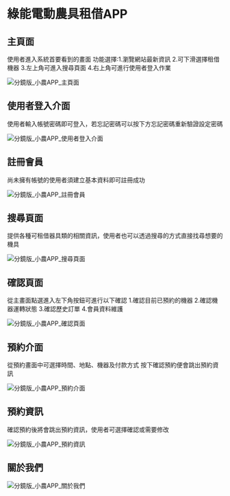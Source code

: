 # 綠能電動農具租借APP

## 主頁面
使用者進入系統首要看到的畫面
功能選擇:1.瀏覽網站最新資訊 2.可下滑選擇租借機器 3.左上角可進入搜尋頁面 4.右上角可進行使用者登入作業 

![分鏡版_小農APP_主頁面]( pic/hw4_分鏡版_小農APP_主頁面_1.jpg "分鏡版_主頁面")

## 使用者登入介面
使用者輸入帳號密碼即可登入，若忘記密碼可以按下方忘記密碼重新驗證設定密碼

![分鏡版_小農APP_使用者登入介面]( pic/hw4_分鏡版_小農APP_使用者登入介面_2.jpg "分鏡版_使用者登入介面")


## 註冊會員
尚未擁有帳號的使用者須建立基本資料即可註冊成功

![分鏡版_小農APP_註冊會員]( pic/hw4_分鏡版_小農APP_註冊會員_3.jpg "分鏡版_註冊會員")

## 搜尋頁面
提供各種可租借器具類的相關資訊，使用者也可以透過搜尋的方式直接找尋想要的機具

![分鏡版_小農APP_搜尋頁面]( pic/hw4_分鏡版_小農APP_搜尋頁面_4.jpg "分鏡版_搜尋頁面")

## 確認頁面
從主畫面點選進入左下角按鈕可進行以下確認
1.確認目前已預約的機器 2.確認機器運轉狀態 3.確認歷史訂單 4.會員資料維護

![分鏡版_小農APP_確認頁面]( pic/hw4_分鏡版_小農APP_確認頁面_5.jpg "分鏡版_確認頁面")

## 預約介面
從預約畫面中可選擇時間、地點、機器及付款方式 按下確認預約便會跳出預約資訊

![分鏡版_小農APP_預約介面]( pic/hw4_分鏡版_小農APP_預約介面_6.jpg "分鏡版_預約介面")

## 預約資訊
確認預約後將會跳出預約資訊，使用者可選擇確認或需要修改

![分鏡版_小農APP_預約資訊]( pic/hw4_分鏡版_小農APP_預約資訊_7.jpg "分鏡版_預約資訊")

## 關於我們

![分鏡版_小農APP_關於我們]( pic/hw4_分鏡版_小農APP_關於我們_8.jpg "分鏡版_關於我們")

